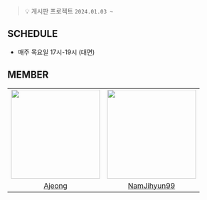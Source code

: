 > 💡 게시판 프로젝트 `2024.01.03 ~`


## SCHEDULE
- 매주 목요일 17시-19시 (대면)


## MEMBER

<table align = "center">
  <tr align = "center">
    <td><a href="https://github.com/ajung7038"><img src="https://avatars.githubusercontent.com/u/80907516?v=4" width=200></a></td>
    <td><a href="https://github.com/NamJihyun99"><img src="https://avatars.githubusercontent.com/u/87467801?v=4" width=200></a></td>
  </tr>
  <tr align = "center">
    <td><a href = "https://github.com/ajung7038">Ajeong</a></td>
    <td><a href = "https://github.com/NmaJihyun99">NamJihyun99 </a></td>
  </tr>
</table>

